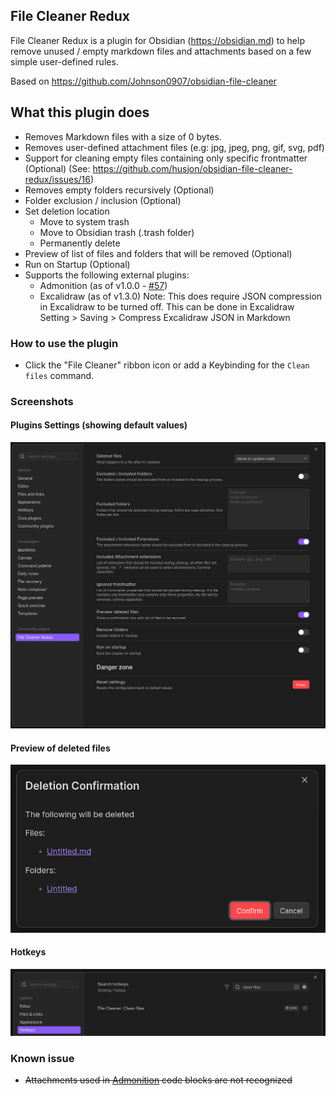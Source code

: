 ## File Cleaner Redux

File Cleaner Redux is a plugin for Obsidian (https://obsidian.md) to help remove unused / empty markdown files and attachments based on a few simple user-defined rules.

Based on https://github.com/Johnson0907/obsidian-file-cleaner

## What this plugin does

- Removes Markdown files with a size of 0 bytes.
- Removes user-defined attachment files (e.g: jpg, jpeg, png, gif, svg, pdf)
- Support for cleaning empty files containing only specific frontmatter (Optional) (See: https://github.com/husjon/obsidian-file-cleaner-redux/issues/16)
- Removes empty folders recursively (Optional)
- Folder exclusion / inclusion (Optional)
- Set deletion location
  - Move to system trash
  - Move to Obsidian trash (.trash folder)
  - Permanently delete
- Preview of list of files and folders that will be removed (Optional)
- Run on Startup (Optional)
- Supports the following external plugins:
  - Admonition (as of v1.0.0 - [#57](https://github.com/husjon/obsidian-file-cleaner-redux/pull/57))
  - Excalidraw (as of v1.3.0)
    Note: This does require JSON compression in Excalidraw to be turned off.
    This can be done in Excalidraw Setting > Saving > Compress Excalidraw JSON in Markdown

### How to use the plugin

- Click the "File Cleaner" ribbon icon or add a Keybinding for the `Clean files` command.

### Screenshots

#### Plugins Settings (showing default values)

![Options](images/Options.png)

#### Preview of deleted files

![Preview deleted files confirmation](images/PreviewDeletedFiles.png)

#### Hotkeys

![Hotkeys](images/Hotkeys.png)

### Known issue

- ~~Attachments used in [Admonition](https://github.com/valentine195/obsidian-admonition) code blocks are not recognized~~
